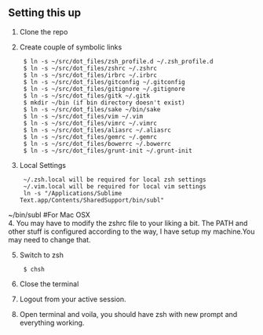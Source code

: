 ##  Setting this up   
1. Clone the repo  
2. Create couple of symbolic links  

        $ ln -s ~/src/dot_files/zsh_profile.d ~/.zsh_profile.d  
        $ ln -s ~/src/dot_files/zshrc ~/.zshrc  
        $ ln -s ~/src/dot_files/irbrc ~/.irbrc  
        $ ln -s ~/src/dot_files/gitconfig ~/.gitconfig  
        $ ln -s ~/src/dot_files/gitignore ~/.gitignore  
        $ ln -s ~/src/dot_files/gitk ~/.gitk  
        $ mkdir ~/bin (if bin directory doesn't exist)  
        $ ln -s ~/src/dot_files/sake ~/bin/sake  
        $ ln -s ~/src/dot_files/vim ~/.vim  
        $ ln -s ~/src/dot_files/vimrc ~/.vimrc  
        $ ln -s ~/src/dot_files/aliasrc ~/.aliasrc 
        $ ln -s ~/src/dot_files/gemrc ~/.gemrc
        $ ln -s ~/src/dot_files/bowerrc ~/.bowerrc 
        $ ln -s ~/src/dot_files/grunt-init ~/.grunt-init
    
3. Local Settings  

        ~/.zsh.local will be required for local zsh settings   
        ~/.vim.local will be required for local vim settings
        ln -s "/Applications/Sublime Text.app/Contents/SharedSupport/bin/subl"
~/bin/subl #For Mac OSX  
4. You may have to modify the zshrc file to your liking a bit.
   The PATH and other stuff is configured according to the way, 
   I have setup my machine.You may need to change that.

5. Switch to zsh 

        $ chsh
  
6. Close the terminal  
7. Logout from your active session.   
8. Open terminal and voila, you should have zsh with new prompt and everything working.

  
